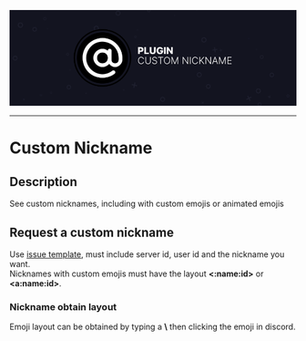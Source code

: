 ![Custom Nickname](assets/banner.png)

---

# Custom Nickname

## Description

See custom nicknames, including with custom emojis or animated emojis

## Request a custom nickname

Use [issue template](https://github.com/lavasquid-vizality/custom-nickname/issues), must include server id, user id and the nickname you want.  
Nicknames with custom emojis must have the layout **<:name:id>** or **<a:name:id>**.

### Nickname obtain layout

Emoji layout can be obtained by typing a **\\** then clicking the emoji in discord.

